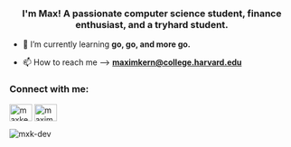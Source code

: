 <h3 align="center">I'm Max! A passionate computer science student, finance enthusiast, and a tryhard student.</h3>

- 🌱 I’m currently learning **go, go, and more go.**

- 📫 How to reach me --> **maximkern@college.harvard.edu**

<h3 align="left">Connect with me:</h3>
<p align="left">
<a href="https://linkedin.com/in/maxkern" target="blank"><img align="center" src="https://raw.githubusercontent.com/rahuldkjain/github-profile-readme-generator/master/src/images/icons/Social/linked-in-alt.svg" alt="maxkern" height="30" width="40" /></a>
<a href="https://instagram.com/maxim.kern" target="blank"><img align="center" src="https://raw.githubusercontent.com/rahuldkjain/github-profile-readme-generator/master/src/images/icons/Social/instagram.svg" alt="maxim.kern" height="30" width="40" /></a>
</p>

<p align="left"> <img src="https://komarev.com/ghpvc/?username=mxk-dev&label=Profile%20views&color=0e75b6&style=flat" alt="mxk-dev" /> </p>
